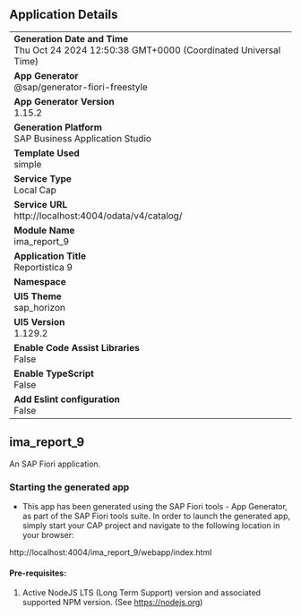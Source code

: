 ## Application Details
|               |
| ------------- |
|**Generation Date and Time**<br>Thu Oct 24 2024 12:50:38 GMT+0000 (Coordinated Universal Time)|
|**App Generator**<br>@sap/generator-fiori-freestyle|
|**App Generator Version**<br>1.15.2|
|**Generation Platform**<br>SAP Business Application Studio|
|**Template Used**<br>simple|
|**Service Type**<br>Local Cap|
|**Service URL**<br>http://localhost:4004/odata/v4/catalog/|
|**Module Name**<br>ima_report_9|
|**Application Title**<br>Reportistica 9|
|**Namespace**<br>|
|**UI5 Theme**<br>sap_horizon|
|**UI5 Version**<br>1.129.2|
|**Enable Code Assist Libraries**<br>False|
|**Enable TypeScript**<br>False|
|**Add Eslint configuration**<br>False|

## ima_report_9

An SAP Fiori application.

### Starting the generated app

-   This app has been generated using the SAP Fiori tools - App Generator, as part of the SAP Fiori tools suite.  In order to launch the generated app, simply start your CAP project and navigate to the following location in your browser:

http://localhost:4004/ima_report_9/webapp/index.html

#### Pre-requisites:

1. Active NodeJS LTS (Long Term Support) version and associated supported NPM version.  (See https://nodejs.org)


